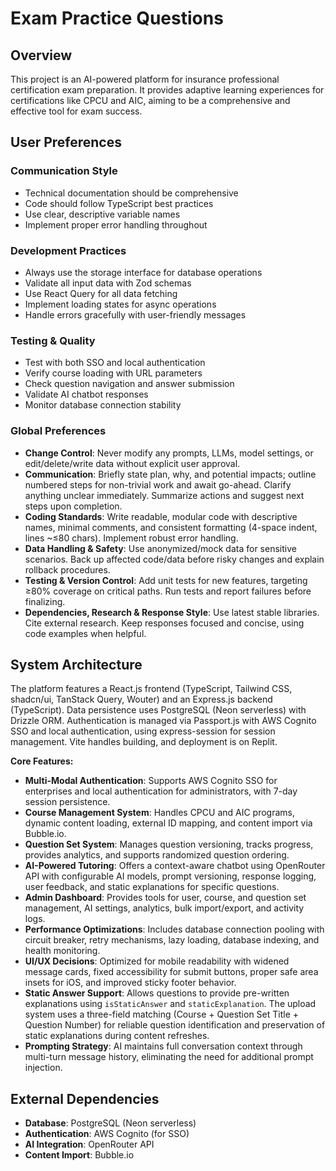 # Exam Practice Questions

## Overview
This project is an AI-powered platform for insurance professional certification exam preparation. It provides adaptive learning experiences for certifications like CPCU and AIC, aiming to be a comprehensive and effective tool for exam success.

## User Preferences
### Communication Style
- Technical documentation should be comprehensive
- Code should follow TypeScript best practices
- Use clear, descriptive variable names
- Implement proper error handling throughout

### Development Practices
- Always use the storage interface for database operations
- Validate all input data with Zod schemas
- Use React Query for all data fetching
- Implement loading states for async operations
- Handle errors gracefully with user-friendly messages

### Testing & Quality
- Test with both SSO and local authentication
- Verify course loading with URL parameters
- Check question navigation and answer submission
- Validate AI chatbot responses
- Monitor database connection stability

### Global Preferences
- **Change Control**: Never modify any prompts, LLMs, model settings, or edit/delete/write data without explicit user approval.
- **Communication**: Briefly state plan, why, and potential impacts; outline numbered steps for non-trivial work and await go-ahead. Clarify anything unclear immediately. Summarize actions and suggest next steps upon completion.
- **Coding Standards**: Write readable, modular code with descriptive names, minimal comments, and consistent formatting (4-space indent, lines ~≤80 chars). Implement robust error handling.
- **Data Handling & Safety**: Use anonymized/mock data for sensitive scenarios. Back up affected code/data before risky changes and explain rollback procedures.
- **Testing & Version Control**: Add unit tests for new features, targeting ≥80% coverage on critical paths. Run tests and report failures before finalizing.
- **Dependencies, Research & Response Style**: Use latest stable libraries. Cite external research. Keep responses focused and concise, using code examples when helpful.

## System Architecture
The platform features a React.js frontend (TypeScript, Tailwind CSS, shadcn/ui, TanStack Query, Wouter) and an Express.js backend (TypeScript). Data persistence uses PostgreSQL (Neon serverless) with Drizzle ORM. Authentication is managed via Passport.js with AWS Cognito SSO and local authentication, using express-session for session management. Vite handles building, and deployment is on Replit.

**Core Features:**
- **Multi-Modal Authentication**: Supports AWS Cognito SSO for enterprises and local authentication for administrators, with 7-day session persistence.
- **Course Management System**: Handles CPCU and AIC programs, dynamic content loading, external ID mapping, and content import via Bubble.io.
- **Question Set System**: Manages question versioning, tracks progress, provides analytics, and supports randomized question ordering.
- **AI-Powered Tutoring**: Offers a context-aware chatbot using OpenRouter API with configurable AI models, prompt versioning, response logging, user feedback, and static explanations for specific questions.
- **Admin Dashboard**: Provides tools for user, course, and question set management, AI settings, analytics, bulk import/export, and activity logs.
- **Performance Optimizations**: Includes database connection pooling with circuit breaker, retry mechanisms, lazy loading, database indexing, and health monitoring.
- **UI/UX Decisions**: Optimized for mobile readability with widened message cards, fixed accessibility for submit buttons, proper safe area insets for iOS, and improved sticky footer behavior.
- **Static Answer Support**: Allows questions to provide pre-written explanations using `isStaticAnswer` and `staticExplanation`. The upload system uses a three-field matching (Course + Question Set Title + Question Number) for reliable question identification and preservation of static explanations during content refreshes.
- **Prompting Strategy**: AI maintains full conversation context through multi-turn message history, eliminating the need for additional prompt injection.

## External Dependencies
- **Database**: PostgreSQL (Neon serverless)
- **Authentication**: AWS Cognito (for SSO)
- **AI Integration**: OpenRouter API
- **Content Import**: Bubble.io